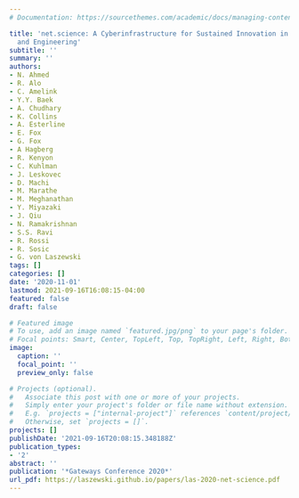 ```yaml
---
# Documentation: https://sourcethemes.com/academic/docs/managing-content/

title: 'net.science: A Cyberinfrastructure for Sustained Innovation in Network Science
  and Engineering'
subtitle: ''
summary: ''
authors:
- N. Ahmed
- R. Alo
- C. Amelink
- Y.Y. Baek
- A. Chudhary
- K. Collins
- A. Esterline
- E. Fox
- G. Fox
- A Hagberg
- R. Kenyon
- C. Kuhlman
- J. Leskovec
- D. Machi
- M. Marathe
- M. Meghanathan
- Y. Miyazaki
- J. Qiu
- N. Ramakrishnan
- S.S. Ravi
- R. Rossi
- R. Sosic
- G. von Laszewski
tags: []
categories: []
date: '2020-11-01'
lastmod: 2021-09-16T16:08:15-04:00
featured: false
draft: false

# Featured image
# To use, add an image named `featured.jpg/png` to your page's folder.
# Focal points: Smart, Center, TopLeft, Top, TopRight, Left, Right, BottomLeft, Bottom, BottomRight.
image:
  caption: ''
  focal_point: ''
  preview_only: false

# Projects (optional).
#   Associate this post with one or more of your projects.
#   Simply enter your project's folder or file name without extension.
#   E.g. `projects = ["internal-project"]` references `content/project/deep-learning/index.md`.
#   Otherwise, set `projects = []`.
projects: []
publishDate: '2021-09-16T20:08:15.348188Z'
publication_types:
- '2'
abstract: ''
publication: '*Gateways Conference 2020*'
url_pdf: https://laszewski.github.io/papers/las-2020-net-science.pdf
---
```

